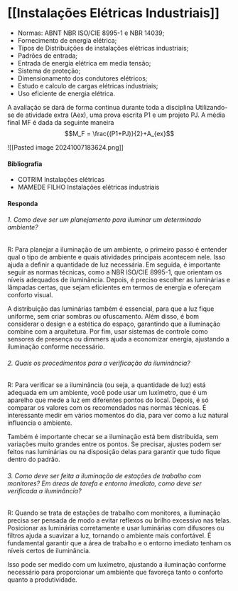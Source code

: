 # [[Instalações Elétricas Industriais]]


- Normas: ABNT NBR ISO/CIE 8995-1 e NBR 14039;
- Fornecimento de energia elétrica;
- Tipos de Distribuições de instalações elétricas industriais;
- Padrões de entrada;
- Entrada de energia elétrica em media tensão;
- Sistema de proteção;
- Dimensionamento dos condutores elétricos;
- Estudo e calculo de cargas elétricas industriais;
- Uso eficiente de energia elétrica.
  
A avaliação se dará de forma continua durante toda a disciplina Utilizando-se de atividade extra (Aex), uma prova escrita P1 e um projeto PJ. A média final MF é dada da seguinte maneira
$$M_F = \frac{(P1+PJ)}{2}+A_{ex}$$
 


![[Pasted image 20241007183624.png]]


#### Bibliografia
- COTRIM Instalações elétricas
- MAMEDE FILHO Instalações elétricas industriais



#### Responda
###### 1. Como deve ser um planejamento para iluminar um determinado ambiente?
 R:
 Para planejar a iluminação de um ambiente, o primeiro passo é entender qual o tipo de ambiente e quais atividades principais acontecem nele. Isso ajuda a definir a quantidade de luz necessária. Em seguida, é importante seguir as normas técnicas, como a NBR ISO/CIE 8995-1, que orientam os níveis adequados de iluminância. Depois, é preciso escolher as luminárias e lâmpadas certas, que sejam eficientes em termos de energia e ofereçam conforto visual.

A distribuição das luminárias também é essencial, para que a luz fique uniforme, sem criar sombras ou ofuscamento. Além disso, é bom considerar o design e a estética do espaço, garantindo que a iluminação combine com a arquitetura. Por fim, usar sistemas de controle como sensores de presença ou dimmers ajuda a economizar energia, ajustando a iluminação conforme necessário.

###### 2. Quais os procedimentos para a verificação da iluminância?
 R: 
 Para verificar se a iluminância (ou seja, a quantidade de luz) está adequada em um ambiente, você pode usar um luxímetro, que é um aparelho que mede a luz em diferentes pontos do local. Depois, é só comparar os valores com os recomendados nas normas técnicas. É interessante medir em vários momentos do dia, para ver como a luz natural influencia o ambiente.

Também é importante checar se a iluminação está bem distribuída, sem variações muito grandes entre os pontos. Se precisar, ajustes podem ser feitos nas luminárias ou na disposição delas para garantir que tudo fique dentro do padrão.

###### 3. Como deve ser feita a iluminação de estações de trabalho com monitores? Em áreas de tarefa e entorno imediato, como deve ser verificada a iluminância?
 R: 
 Quando se trata de estações de trabalho com monitores, a iluminação precisa ser pensada de modo a evitar reflexos ou brilho excessivo nas telas. Posicionar as luminárias corretamente e usar luminárias com difusores ou filtros ajuda a suavizar a luz, tornando o ambiente mais confortável. É fundamental garantir que a área de trabalho e o entorno imediato tenham os níveis certos de iluminância.

Isso pode ser medido com um luxímetro, ajustando a iluminação conforme necessário para proporcionar um ambiente que favoreça tanto o conforto quanto a produtividade.